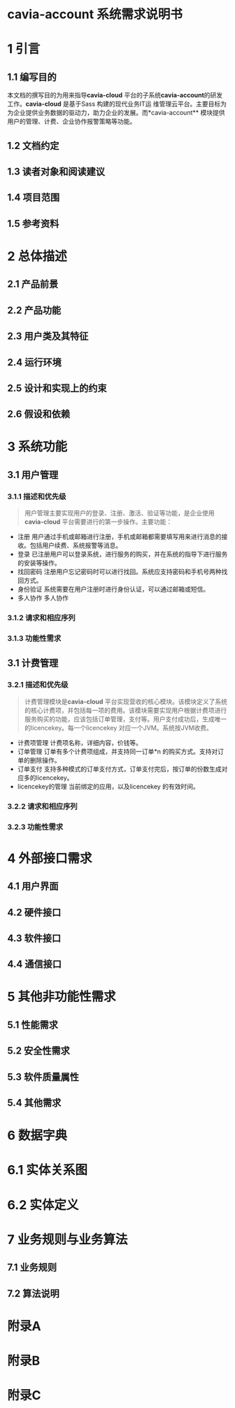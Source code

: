 # cavia-account 系统需求说明书

# 1 引言
## 1.1 编写目的
本文档的撰写目的为用来指导**cavia-cloud** 平台的子系统**cavia-account**的研发工作。**cavia-cloud** 是基于Sass 构建的现代业务IT运
维管理云平台。主要目标为为企业提供业务数据的驱动力，助力企业的发展。而*cavia-account** 模块提供用户的管理、计费、企业协作报警策略等功能。

## 1.2 文档约定
## 1.3 读者对象和阅读建议
## 1.4 项目范围
## 1.5 参考资料

# 2 总体描述
## 2.1 产品前景
## 2.2 产品功能
## 2.3 用户类及其特征
## 2.4 运行环境
## 2.5 设计和实现上的约束
## 2.6 假设和依赖

# 3 系统功能
## 3.1 用户管理
### 3.1.1 描述和优先级
> 用户管理主要实现用户的登录、注册、激活、验证等功能，是企业使用**cavia-cloud** 平台需要进行的第一步操作。主要功能：

* 注册 用户通过手机或邮箱进行注册，手机或邮箱都需要填写用来进行消息的接收。包括用户续费、系统报警等消息。
* 登录 已注册用户可以登录系统，进行服务的购买，并在系统的指导下进行服务的安装等操作。
* 找回密码 注册用户忘记密码时可以进行找回。系统应支持密码和手机号两种找回方式。
* 身份验证 系统需要在用户注册时进行身份认证，可以通过邮箱或短信。
* 多人协作 多人协作
### 3.1.2 请求和相应序列
### 3.1.3 功能性需求

## 3.1 计费管理
### 3.2.1 描述和优先级
> 计费管理模块是**cavia-cloud** 平台实现营收的核心模块。该模块定义了系统的核心计费项，并包括每一项的费用。该模块需要实现用户根据计费项进行服务购买的功能，应该包括订单管理，支付等。用户支付成功后，生成唯一的licencekey。每一个licencekey 对应一个JVM。系统按JVM收费。

* 计费项管理 计费项名称，详细内容，价钱等。
* 订单管理 订单有多个计费项组成，并支持同一订单\*n 的购买方式。支持对订单的删除操作。
* 订单支付 支持多种模式的订单支付方式，订单支付完后，按订单的份数生成对应多的licencekey。
* licencekey的管理 当前绑定的应用，以及licencekey 的有效时间。

### 3.2.2 请求和相应序列
### 3.2.3 功能性需求

# 4 外部接口需求
## 4.1 用户界面
## 4.2 硬件接口
## 4.3 软件接口
## 4.4 通信接口

# 5 其他非功能性需求
## 5.1 性能需求
## 5.2 安全性需求
## 5.3 软件质量属性
## 5.4 其他需求

# 6 数据字典
# 6.1 实体关系图
# 6.2 实体定义

# 7 业务规则与业务算法
## 7.1 业务规则
## 7.2 算法说明

# 附录A
# 附录B
# 附录C

